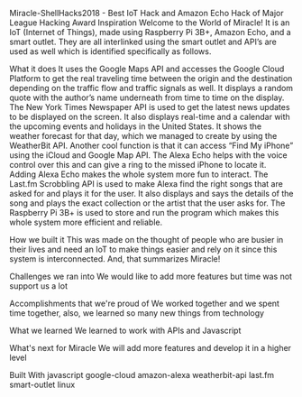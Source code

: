 Miracle-ShellHacks2018 - Best IoT Hack and Amazon Echo Hack of Major League Hacking Award
Inspiration
Welcome to the World of Miracle! It is an IoT (Internet of Things), made using Raspberry Pi 3B+, Amazon Echo, and a smart outlet. They are all interlinked using the smart outlet and API’s are used as well which is identified specifically as follows.

What it does
It uses the Google Maps API and accesses the Google Cloud Platform to get the real traveling time between the origin and the destination depending on the traffic flow and traffic signals as well. It displays a random quote with the author’s name underneath from time to time on the display. The New York Times Newspaper API is used to get the latest news updates to be displayed on the screen. It also displays real-time and a calendar with the upcoming events and holidays in the United States. It shows the weather forecast for that day, which we managed to create by using the WeatherBit API. Another cool function is that it can access “Find My iPhone” using the iCloud and Google Map API. The Alexa Echo helps with the voice control over this and can give a ring to the missed iPhone to locate it. Adding Alexa Echo makes the whole system more fun to interact. The Last.fm Scrobbling API is used to make Alexa find the right songs that are asked for and plays it for the user. It also displays and says the details of the song and plays the exact collection or the artist that the user asks for. The Raspberry Pi 3B+ is used to store and run the program which makes this whole system more efficient and reliable.

How we built it
This was made on the thought of people who are busier in their lives and need an IoT to make things easier and rely on it since this system is interconnected. And, that summarizes Miracle!

Challenges we ran into
We would like to add more features but time was not support us a lot

Accomplishments that we're proud of
We worked together and we spent time together, also, we learned so many new things from technology

What we learned
We learned to work with APIs and Javascript

What's next for Miracle
We will add more features and develop it in a higher level

Built With
javascript google-cloud amazon-alexa weatherbit-api last.fm smart-outlet linux
